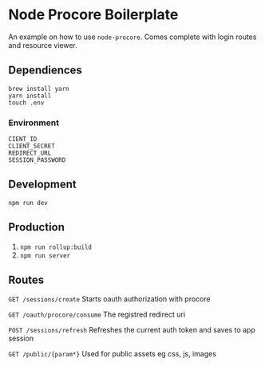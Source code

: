 # Node Procore Boilerplate
An example on how to use `node-procore`. Comes complete with login routes and resource viewer.

## Dependiences
```
brew install yarn
yarn install
touch .env
```
### Environment
```
CIENT_ID
CLIENT_SECRET
REDIRECT_URL
SESSION_PASSWORD
```
## Development
`npm run dev`

## Production
1. `npm run rollup:build`
2. `npm run server`

## Routes
`GET /sessions/create`
Starts oauth authorization with procore

`GET /oauth/procore/consume`
The registred redirect uri

`POST /sessions/refresh`
Refreshes the current auth token and saves to app session

`GET /public/{param*}`
Used for public assets eg css, js, images

